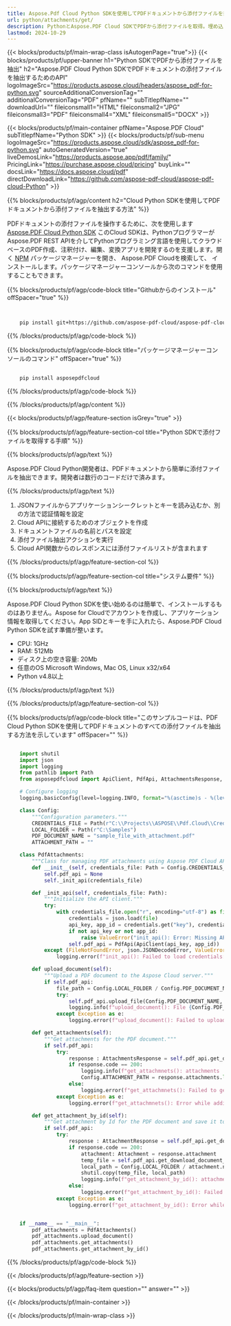 ```yaml
---
title: Aspose.Pdf Cloud Python SDKを使用してPDFドキュメントから添付ファイルを抽出
url: python/attachments/get/
description: PythonとAspose.PDF Cloud SDKでPDFから添付ファイルを取得。埋め込まれたコンテンツに効率的にアクセス。
lastmod: 2024-10-29
---
```


{{< blocks/products/pf/main-wrap-class isAutogenPage="true">}}
{{< blocks/products/pf/upper-banner h1="Python SDKでPDFから添付ファイルを抽出" h2="Aspose.PDF Cloud Python SDKでPDFドキュメントの添付ファイルを抽出するためのAPI" logoImageSrc="https://products.aspose.cloud/headers/aspose_pdf-for-python.svg" sourceAdditionalConversionTag="" additionalConversionTag="PDF" pfName="" subTitlepfName="" downloadUrl="" fileiconsmall1="HTML" fileiconsmall2="JPG" fileiconsmall3="PDF" fileiconsmall4="XML" fileiconsmall5="DOCX" >}}

{{< blocks/products/pf/main-container pfName="Aspose.PDF Cloud" subTitlepfName="Python SDK" >}}
{{< blocks/products/pf/sub-menu logoImageSrc="https://products.aspose.cloud/sdk/aspose_pdf-for-python.svg"
autoGeneratedVersion="true"
liveDemosLink="https://products.aspose.app/pdf/family/" PricingLink="https://purchase.aspose.cloud/pricing" buyLink="" docsLink="https://docs.aspose.cloud/pdf"  directDownloadLink="https://github.com/aspose-pdf-cloud/aspose-pdf-cloud-Python" >}}

{{% blocks/products/pf/agp/content h2="Cloud Python SDKを使用してPDFドキュメントから添付ファイルを抽出する方法" %}}

PDFドキュメントの添付ファイルを操作するために、次を使用します
[Aspose.PDF Cloud Python SDK](https://products.aspose.cloud/pdf/python/)
このCloud SDKは、PythonプログラマーがAspose.PDF REST APIを介してPythonプログラミング言語を使用してクラウドベースのPDF作成、注釈付け、編集、変換アプリを開発するのを支援します。開く
[NPM](https://www.npmjs.com/package/asposepdfcloud)
パッケージマネージャーを開き、
Aspose.PDF Cloudを検索して、
インストールします。パッケージマネージャーコンソールから次のコマンドを使用することもできます。

{{% blocks/products/pf/agp/code-block title="Githubからのインストール" offSpacer="true" %}}

```bash

     
    pip install git+https://github.com/aspose-pdf-cloud/aspose-pdf-cloud-python.git


```

{{% /blocks/products/pf/agp/code-block %}}

{{% blocks/products/pf/agp/code-block title="パッケージマネージャーコンソールのコマンド" offSpacer="true" %}}

```bash
     
    pip install asposepdfcloud

```

{{% /blocks/products/pf/agp/code-block %}}

{{% /blocks/products/pf/agp/content %}}

{{< blocks/products/pf/agp/feature-section isGrey="true" >}}

{{% blocks/products/pf/agp/feature-section-col title="Python SDKで添付ファイルを取得する手順" %}}

{{% blocks/products/pf/agp/text %}}

Aspose.PDF Cloud Python開発者は、PDFドキュメントから簡単に添付ファイルを抽出できます。開発者は数行のコードだけで済みます。

{{% /blocks/products/pf/agp/text %}}

1. JSONファイルからアプリケーションシークレットとキーを読み込むか、別の方法で認証情報を設定
1. Cloud APIに接続するためのオブジェクトを作成
1. ドキュメントファイルの名前とパスを設定
1. 添付ファイル抽出アクションを実行
1. Cloud API関数からのレスポンスには添付ファイルリストが含まれます

{{% /blocks/products/pf/agp/feature-section-col %}}

{{% blocks/products/pf/agp/feature-section-col title="システム要件" %}}

{{% blocks/products/pf/agp/text %}}

Aspose.PDF Cloud Python SDKを使い始めるのは簡単で、インストールするものはありません。Aspose for Cloudでアカウントを作成し、アプリケーション情報を取得してください。App SIDとキーを手に入れたら、Aspose.PDF Cloud Python SDKを試す準備が整います。

* CPU: 1GHz
* RAM: 512Mb
* ディスク上の空き容量: 20Mb
* 任意のOS Microsoft Windows, Mac OS, Linux x32/x64
* Python v4.8以上

{{% /blocks/products/pf/agp/text %}}

{{% /blocks/products/pf/agp/feature-section-col %}}

{{% blocks/products/pf/agp/code-block title="このサンプルコードは、PDF Cloud Python SDKを使用してPDFドキュメントのすべての添付ファイルを抽出する方法を示しています" offSpacer="" %}}

```python

    import shutil
    import json
    import logging
    from pathlib import Path
    from asposepdfcloud import ApiClient, PdfApi, AttachmentsResponse, AttachmentResponse, Attachment

    # Configure logging
    logging.basicConfig(level=logging.INFO, format="%(asctime)s - %(levelname)s - %(message)s")

    class Config:
        """Configuration parameters."""
        CREDENTIALS_FILE = Path(r"C:\\Projects\\ASPOSE\\Pdf.Cloud\\Credentials\\credentials.json")
        LOCAL_FOLDER = Path(r"C:\Samples")
        PDF_DOCUMENT_NAME = "sample_file_with_attachment.pdf"
        ATTACHMENT_PATH = ""

    class PdfAttachments:
        """Class for managing PDF attachments using Aspose PDF Cloud API."""
        def __init__(self, credentials_file: Path = Config.CREDENTIALS_FILE):
            self.pdf_api = None
            self._init_api(credentials_file)

        def _init_api(self, credentials_file: Path):
            """Initialize the API client."""
            try:
                with credentials_file.open("r", encoding="utf-8") as file:
                    credentials = json.load(file)
                    api_key, app_id = credentials.get("key"), credentials.get("id")
                    if not api_key or not app_id:
                        raise ValueError("init_api(): Error: Missing API keys in the credentials file.")
                    self.pdf_api = PdfApi(ApiClient(api_key, app_id))
            except (FileNotFoundError, json.JSONDecodeError, ValueError) as e:
                logging.error(f"init_api(): Failed to load credentials: {e}")

        def upload_document(self):
            """Upload a PDF document to the Aspose Cloud server."""
            if self.pdf_api:
                file_path = Config.LOCAL_FOLDER / Config.PDF_DOCUMENT_NAME
                try:
                    self.pdf_api.upload_file(Config.PDF_DOCUMENT_NAME, str(file_path))
                    logging.info(f"upload_document(): File {Config.PDF_DOCUMENT_NAME} uploaded successfully.")
                except Exception as e:
                    logging.error(f"upload_document(): Failed to upload file: {e}")

        def get_attachments(self):
            """Get attachments for the PDF document."""
            if self.pdf_api:
                try:
                    response : AttachmentsResponse = self.pdf_api.get_document_attachments(Config.PDF_DOCUMENT_NAME)
                    if response.code == 200:
                        logging.info(f"get_attachmnets(): attachments '{response.attachments}' for the document '{Config.PDF_DOCUMENT_NAME}'.")
                        Config.ATTACHMENT_PATH = response.attachments.list[0].links[0].href
                    else:
                        logging.error(f"get_attachmnets(): Failed to get attachments to the document. Response code: {response.code}")
                except Exception as e:
                    logging.error(f"get_attachmnets(): Error while adding attachment: {e}")

        def get_attachment_by_id(self):
            """Get attachment by Id for the PDF document and save it to local file."""
            if self.pdf_api:
                try:
                    response : AttachmentResponse = self.pdf_api.get_document_attachment_by_index(Config.PDF_DOCUMENT_NAME, Config.ATTACHMENT_PATH)
                    if response.code == 200:
                        attachment: Attachment = response.attachment
                        temp_file = self.pdf_api.get_download_document_attachment_by_index(Config.PDF_DOCUMENT_NAME, Config.ATTACHMENT_PATH)
                        local_path = Config.LOCAL_FOLDER / attachment.name
                        shutil.copy(temp_file, local_path)
                        logging.info(f"get_attachment_by_id(): attachment '{local_path}' for the document '{Config.PDF_DOCUMENT_NAME}' successfuly saved.")
                    else:
                        logging.error(f"get_attachment_by_id(): Failed to get attachment for the document '{Config.PDF_DOCUMENT_NAME}'. Response code: {response.code}")
                except Exception as e:
                    logging.error(f"get_attachment_by_id(): Error while get attachment: {e}")


    if __name__ == "__main__":
        pdf_attachments = PdfAttachments()
        pdf_attachments.upload_document()
        pdf_attachments.get_attachments()
        pdf_attachments.get_attachment_by_id()
```

{{% /blocks/products/pf/agp/code-block %}}

{{< /blocks/products/pf/agp/feature-section >}}

{{< blocks/products/pf/agp/faq-item question="" answer="" >}}

{{< /blocks/products/pf/main-container >}}

{{< /blocks/products/pf/main-wrap-class >}}
